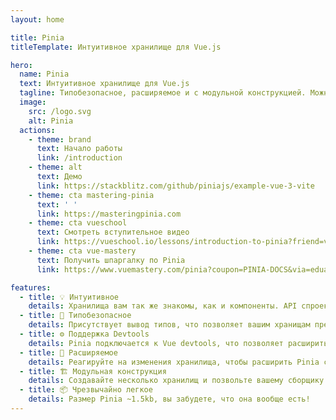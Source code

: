 ```yaml
---
layout: home

title: Pinia
titleTemplate: Интуитивное хранилище для Vue.js

hero:
  name: Pinia
  text: Интуитивное хранилище для Vue.js
  tagline: Типобезопасное, расширяемое и с модульной конструкцией. Можно даже забыть, что вы используете хранилище.
  image:
    src: /logo.svg
    alt: Pinia
  actions:
    - theme: brand
      text: Начало работы
      link: /introduction
    - theme: alt
      text: Демо
      link: https://stackblitz.com/github/piniajs/example-vue-3-vite
    - theme: cta mastering-pinia
      text: ' '
      link: https://masteringpinia.com
    - theme: cta vueschool
      text: Смотреть вступительное видео
      link: https://vueschool.io/lessons/introduction-to-pinia?friend=vuerouter&utm_source=pinia&utm_medium=link&utm_campaign=homepage
    - theme: cta vue-mastery
      text: Получить шпаргалку по Pinia
      link: https://www.vuemastery.com/pinia?coupon=PINIA-DOCS&via=eduardo

features:
  - title: 💡 Интуитивное
    details: Хранилища вам так же знакомы, как и компоненты. API спроектировано для создания хорошо организованных хранилищ.
  - title: 🔑 Типобезопасное
    details: Присутствует вывод типов, что позволяет вашим хранищам предоставлять автозаполнение даже на JavaScript!
  - title: ⚙️ Поддержка Devtools
    details: Pinia подключается к Vue devtools, что позволяет расширить возможности разработки как в Vue 2, так и в Vue 3.
  - title: 🔌 Расширяемое
    details: Реагируйте на изменения хранилища, чтобы расширить Pinia с помощью транзакций, синхронизации с Local Storage и т.д.
  - title: 🏗 Модульная конструкция
    details: Создавайте несколько хранилищ и позвольте вашему сборщику кода автоматически разделить их.
  - title: 📦 Чрезвычайно легкое
    details: Размер Pinia ~1.5kb, вы забудете, что она вообще есть!
---
```


<script setup>
import HomeSponsors from './.vitepress/theme/components/HomeSponsors.vue'
import './.vitepress/theme/styles/home-links.css'
</script>

<HomeSponsors />
